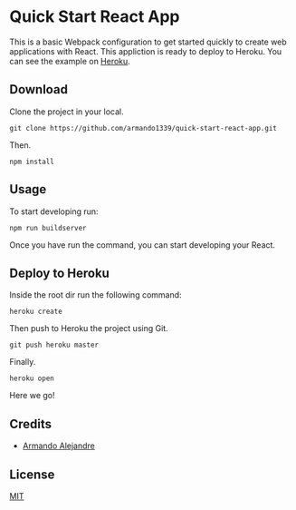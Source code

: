 # Quick Start React App

This is a basic Webpack configuration to get started quickly to create web applications with React. This appliction is ready to deploy to Heroku. You can see the example on [Heroku](https://quick-start-react-app.herokuapp.com/).

## Download

Clone the project in your local.

```
git clone https://github.com/armando1339/quick-start-react-app.git
```

Then.

```
npm install
```

## Usage

To start developing run:

```
npm run buildserver
```

Once you have run the command, you can start developing your React.

## Deploy to Heroku

Inside the root dir run the following command:

```
heroku create
```

Then push to Heroku the project using Git.

```
git push heroku master
```

Finally.

```
heroku open
```

Here we go!

## Credits 

- [Armando Alejandre](http://armando-alejandre.herokuapp.com/)

## License

[MIT](https://opensource.org/licenses/MIT)
